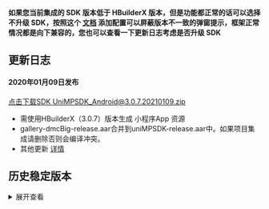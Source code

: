 **如果您当前集成的 SDK 版本低于 HBuilderX 版本，但是功能都正常的话可以选择不升级 SDK，按照这个 [文档](https://ask.dcloud.net.cn/article/35627) 添加配置可以屏蔽版本不一致的弹窗提示，框架正常情况都是向下兼容的，您也可以查看一下更新日志考虑是否升级 SDK**

## 更新日志
#### 2020年01月09日发布
[点击下载SDK UniMPSDK_Android@3.0.7.20210109.zip](http://download.dcloud.net.cn/unimpsdk/UniMPSDK_Android@3.0.7.20210109.zip)
+ 需使用HBuilderX（3.0.7）版本生成 小程序App 资源
+ gallery-dmcBig-release.aar合并到uniMPSDK-release.aar中。如果项目集成请删除否则会编译冲突。
+ 其他更新 [详情](https://download1.dcloud.net.cn/hbuilderx/changelog/3.0.7.20210109-alpha.html)


## 历史稳定版本
<details>
<summary>展开查看</summary>

百度网盘链接: [https://pan.baidu.com/s/1Gb19IMm2ihRA0u4MNzCT4Q](https://pan.baidu.com/s/1Gb19IMm2ihRA0u4MNzCT4Q) 提取码: hnug